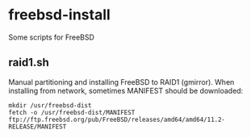 # freebsd-install
Some scripts for FreeBSD

## raid1.sh
Manual partitioning and installing FreeBSD to RAID1 (gmirror).
When installing from network, sometimes MANIFEST should be downloaded:
```
mkdir /usr/freebsd-dist
fetch -o /usr/freebsd-dist/MANIFEST ftp://ftp.freebsd.org/pub/FreeBSD/releases/amd64/amd64/11.2-RELEASE/MANIFEST
```
